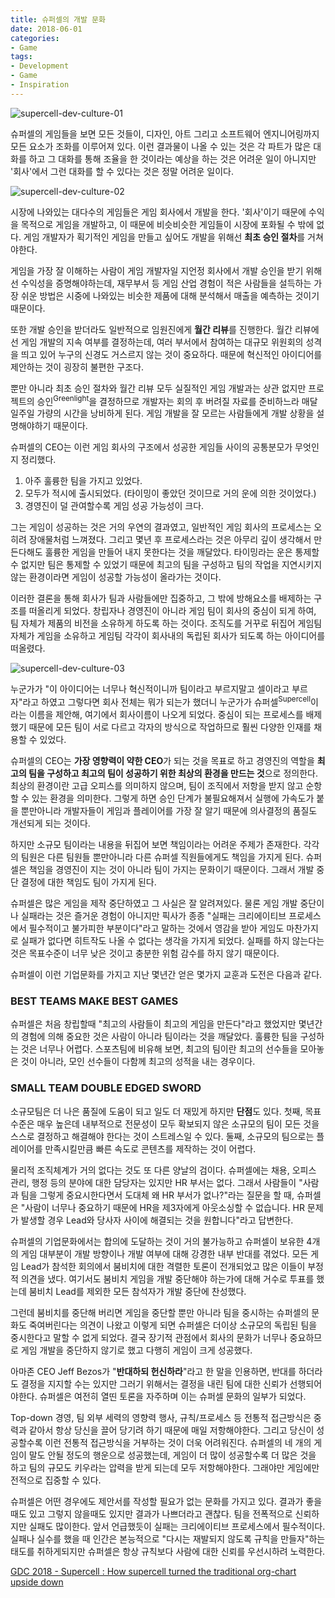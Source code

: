 ```yaml
---
title: 슈퍼셀의 개발 문화
date: 2018-06-01
categories:
- Game
tags:
- Development
- Game
- Inspiration
---
```


![supercell-dev-culture-01](https://user-images.githubusercontent.com/18159012/41012008-9226da62-697a-11e8-95ab-d186114bc6e6.png)

 슈퍼셀의 게임들을 보면 모든 것들이, 디자인, 아트 그리고 소프트웨어 엔지니어링까지 모든 요소가 조화를 이루어져 있다. 이런 결과물이 나올 수 있는 것은 각 파트가 많은 대화를 하고 그 대화를 통해 조율을 한 것이라는 예상을 하는 것은 어려운 일이 아니지만 '회사'에서 그런 대화를 할 수 있다는 것은 정말 어려운 일이다.

![supercell-dev-culture-02](https://user-images.githubusercontent.com/18159012/40906123-d8474df8-681a-11e8-878d-73b2a5c34a58.png)

 시장에 나와있는 대다수의 게임들은 게임 회사에서 개발을 한다. '회사'이기 때문에 수익을 목적으로 게임을 개발하고, 이 때문에 비슷비슷한 게임들이 시장에 포화될 수 밖에 없다. 게임 개발자가 획기적인 게임을 만들고 싶어도 개발을 위해선 **최초 승인 절차**를 거쳐야한다.

 게임을 가장 잘 이해하는 사람이 게임 개발자일 지언정 회사에서 개발 승인을 받기 위해선 수익성을 증명해야하는데, 재무부서 등 게임 산업 경험이 적은 사람들을 설득하는 가장 쉬운 방법은 시중에 나와있는 비슷한 제품에 대해 분석해서 매출을 예측하는 것이기 때문이다.

 또한 개발 승인을 받더라도 일반적으로 임원진에게 **월간 리뷰**를 진행한다. 월간 리뷰에선 게임 개발의 지속 여부를 결정하는데, 여러 부서에서 참여하는 대규모 위원회의 성격을 띄고 있어 누구의 신경도 거스르지 않는 것이 중요하다. 때문에 혁신적인 아이디어를 제안하는 것이 굉장히 불편한 구조다.

 뿐만 아니라 최초 승인 절차와 월간 리뷰 모두 실질적인 게임 개발과는 상관 없지만 프로젝트의 승인<sup>Greenlight</sup>을 결정하므로 개발자는 회의 후 버려질 자료를 준비하느라 매달 일주일 가량의 시간을 낭비하게 된다. 게임 개발을 잘 모르는 사람들에게 개발 상황을 설명해야하기 때문이다.

 슈퍼셀의 CEO는 이런 게임 회사의 구조에서 성공한 게임들 사이의 공통분모가 무엇인지 정리했다.

1. 아주 훌륭한 팀을 가지고 있었다.
2. 모두가 적시에 출시되었다. (타이밍이 좋았던 것이므로 거의 운에 의한 것이었다.)
3. 경영진이 덜 관여할수록 게임 성공 가능성이 크다.

 그는 게임이 성공하는 것은 거의 우연의 결과였고, 일반적인 게임 회사의 프로세스는 오히려 장애물처럼 느껴졌다. 그리고 몇년 후 프로세스라는 것은 아무리 깊이 생각해서 만든다해도 훌륭한 게임을 만들어 내지 못한다는 것을 깨달았다. 타이밍라는 운은 통제할 수 없지만 팀은 통제할 수 있었기 때문에 최고의 팀을 구성하고 팀의 작업을 지연시키지 않는 환경이라면 게임이 성공할 가능성이 올라가는 것이다.

 이러한 결론을 통해 회사가 팀과 사람들에만 집중하고, 그 밖에 방해요소를 배제하는 구조를 떠올리게 되었다. 창립자나 경영진이 아니라 게임 팀이 회사의 중심이 되게 하여, 팀 자체가 제품의 비전을 소유하게 하도록 하는 것이다. 조직도를 거꾸로 뒤집어 게임팀 자체가 게임을 소유하고 게임팀 각각이 회사내의 독립된 회사가 되도록 하는 아이디어를 떠올렸다.

![supercell-dev-culture-03](https://user-images.githubusercontent.com/18159012/40906157-f0e2420a-681a-11e8-9f2b-30063c892212.png)

 누군가가 "이 아이디어는 너무나 혁신적이니까 팀이라고 부르지말고 셀이라고 부르자"라고 하였고 그렇다면 회사 전체는 뭐가 되는가 했더니 누군가가 슈퍼셀<sup>Supercell</sup>이라는 이름을 제안해, 여기에서 회사이름이 나오게 되었다. 중심이 되는 프로세스를 배제했기 때문에 모든 팀이 서로 다르고 각자의 방식으로 작업하므로 훨씬 다양한 인재를 채용할 수 있었다.

 슈퍼셀의 CEO는 **가장 영향력이 약한 CEO**가 되는 것을 목표로 하고 경영진의 역할을 **최고의 팀을 구성하고 최고의 팀이 성공하기 위한 최상의 환경을 만드는 것**으로 정의한다. 최상의 환경이란 고급 오피스를 의미하지 않으며, 팀이 조직에서 저항을 받지 않고 순항할 수 있는 환경을 의미한다. 그렇게 하면 승인 단계가 불필요해져서 실행에 가속도가 붙을 뿐만아니라 개발자들이 게임과 플레이어를 가장 잘 알기 때문에 의사결정의 품질도 개선되게 되는 것이다.

 하지만 소규모 팀이라는 내용을 뒤집어 보면 책임이라는 어려운 주제가 존재한다. 각각의 팀원은 다른 팀원들 뿐만아니라 다른 슈퍼셀 직원들에게도 책임을 가지게 된다. 슈퍼셀은 책임을 경영진이 지는 것이 아니라 팀이 가지는 문화이기 때문이다. 그래서 개발 중단 결정에 대한 책임도 팀이 가지게 된다.

 슈퍼셀은 많은 게임을 제작 중단하였고 그 사실은 잘 알려져있다. 물론 게임 개발 중단이나 실패라는 것은 즐거운 경험이 아니지만 픽사가 종종 "실패는 크리에이티브 프로세스에서 필수적이고 불가피한 부분이다"라고 말하는 것에서 영감을 받아 게임도 마찬가지로 실패가 없다면 히트작도 나올 수 없다는 생각을 가지게 되었다. 실패를 하지 않는다는 것은 목표수준이 너무 낮은 것이고 충분한 위험 감수를 하지 않기 때문이다.

 슈퍼셀이 이런 기업문화를 가지고 지난 몇년간 얻은 몇가지 교훈과 도전은 다음과 같다.

### BEST TEAMS MAKE BEST GAMES

 슈퍼셀은 처음 창립할때 "최고의 사람들이 최고의 게임을 만든다"라고 했었지만 몇년간의 경험에 의해 중요한 것은 사람이 아니라 팀이라는 것을 깨달았다. 훌륭한 팀을 구성하는 것은 너무나 어렵다. 스포츠팀에 비유해 보면, 최고의 팀이란 최고의 선수들을 모아놓은 것이 아니라, 모인 선수들이 다함께 최고의 성적을 내는 경우이다.

### SMALL TEAM DOUBLE EDGED SWORD

 소규모팀은 더 나은 품질에 도움이 되고 일도 더 재밌게 하지만 **단점**도 있다. 첫째, 목표 수준은 매우 높은데 내부적으로 전문성이 모두 확보되지 않은 소규모의 팀이 모든 것을 스스로 결정하고 해결해야 한다는 것이 스트레스일 수 있다. 둘째, 소규모의 팀으로는 플레이어를 만족시킬만큼 빠른 속도로 콘텐츠를 제작하는 것이 어렵다.

 물리적 조직체계가 거의 없다는 것도 또 다른 양날의 검이다. 슈퍼셀에는 채용, 오피스 관리, 행정 등의 분야에 대한 담당자는 있지만 HR 부서는 없다. 그래서 사람들이 "사람과 팀을 그렇게 중요시한다면서 도대체 왜 HR 부서가 없나?"라는 질문을 할 때, 슈퍼셀은 "사람이 너무나 중요하기 때문에 HR을 제3자에게 아웃소싱할 수 없습니다. HR 문제가 발생할 경우 Lead와 당사자 사이에 해결되는 것을 원합니다"라고 답변한다.

 슈퍼셀의 기업문화에서는 합의에 도달하는 것이 거의 불가능하고 슈퍼셀이 보유한 4개의 게임 대부분이 개발 방향이나 개발 여부에 대해 강경한 내부 반대를 겪었다. 모든 게임 Lead가 참석한 회의에서 붐비치에 대한 격렬한 토론이 전개되었고 많은 이들이 부정적 의견을 냈다. 여기서도 붐비치 게임을 개발 중단해야 하는가에 대해 거수로 투표를 했는데 붐비치 Lead를 제외한 모든 참석자가 개발 중단에 찬성했다.  

 그런데 붐비치를 중단해 버리면 게임을 중단할 뿐만 아니라 팀을 중시하는 슈퍼셀의 문화도 죽여버린다는 의견이 나왔고 이렇게 되면 슈퍼셀은 더이상 소규모의 독립된 팀을 중시한다고 말할 수 없게 되었다. 결국 장기적 관점에서 회사의 문화가 너무나 중요하므로 게임 개발을 중단하지 않기로 했고 다행히 게임이 크게 성공했다.

 아마존 CEO Jeff Bezos가 "**반대하되 헌신하라**"라고 한 말을 인용하면, 반대를 하더라도 결정을 지지할 수는 있지만 그러기 위해서는 결정을 내린 팀에 대한 신뢰가 선행되어야한다. 슈퍼셀은 여전히 열띤 토론을 자주하며 이는 슈퍼셀 문화의 일부가 되었다.

  Top-down 경영, 팀 외부 세력의 영향력 행사, 규칙/프로세스 등 전통적 접근방식은 중력과 같아서 항상 당신을 끌어 당기려 하기 때문에 매일 저항해야한다. 그리고 당신이 성공할수록 이런 전통적 접근방식을 거부하는 것이 더욱 어려워진다. 슈퍼셀의 네 개의 게임이 말도 안될 정도의 행운으로 성공했는데, 게임이 더 많이 성공할수록 더 많은 것을 하고 팀의 규모도 키우라는 압력을 받게 되는데 모두 저항해야한다. 그래야만 게임에만 전적으로 집중할 수 있다. 

 슈퍼셀은 어떤 경우에도 제안서를 작성할 필요가 없는 문화를 가지고 있다. 결과가 좋을때도 있고 그렇지 않을때도 있지만 결과가 나쁘더라고 괜찮다. 팀을 전폭적으로 신뢰하지만 실패도 많이한다. 앞서 언급했듯이 실패는 크리에이티브 프로세스에서 필수적이다. 실패나 실수를 했을 때 인간은 본능적으로 "다시는 재발되지 않도록 규칙을 만들자"하는 태도를 취하게되지만 슈퍼셀은 항상 규칙보다 사람에 대한 신뢰를 우선시하려 노력한다.

[GDC 2018 - Supercell : How supercell turned the traditional org-chart upside down](https://www.gdcvault.com/browse/gdc-18/play/1025004/The-Cell-Structure-How-Supercell)